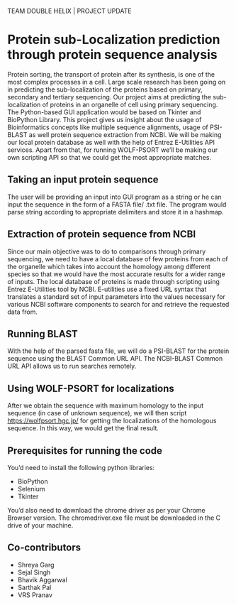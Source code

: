 TEAM DOUBLE HELIX | PROJECT UPDATE 
# Protein sub-Localization prediction through protein sequence analysis	

Protein sorting, the transport of protein after its synthesis, is one of the most complex processes in a cell. Large scale research has been going on in predicting the sub-localization of the proteins based on primary, secondary and tertiary sequencing. 
Our project aims at predicting the  sub-localization of proteins in an organelle of cell using primary sequencing. The Python-based GUI application would be based on Tkinter and BioPython Library. This project gives us insight about the usage of Bioinformatics concepts like multiple sequence alignments, usage of PSI-BLAST as well protein sequence extraction from NCBI. We will be making our local protein database as well with the help of Entrez E-Utilities API services. Apart from that, for running WOLF-PSORT we’ll be making our own scripting API so that we could get the most appropriate matches.

## Taking an input protein sequence
The user will be providing an input into GUI program as a string or he can input the sequence in the form of a FASTA file/ .txt file. The program would parse string according to appropriate delimiters and store it in a hashmap.

## Extraction of protein sequence from NCBI 
Since our main objective was to do to comparisons through primary sequencing, we need to have a local database of few proteins from each of the organelle which takes into account the homology among different species so that we would have the most accurate results for a wider range of inputs. The local database of proteins is made through scripting using Entrez E-Utilities tool by NCBI. E-utilities use a fixed URL syntax that translates a standard set of input parameters into the values necessary for various NCBI software components to search for and retrieve the requested data from.

## Running BLAST 
With the help of the parsed fasta file, we will do a PSI-BLAST for the protein sequence using the BLAST Common URL API. The NCBI-BLAST Common URL API allows us to run searches remotely.

## Using WOLF-PSORT for localizations
After we obtain the sequence with maximum homology to the input sequence (in case of unknown sequence), we will then script https://wolfpsort.hgc.jp/ for getting the localizations of the homologous sequence. In this way, we would get the final result.

## Prerequisites for running the code
You’d need to install the following python libraries:
* BioPython
* Selenium
* Tkinter

You’d also need to download the chrome driver as per your Chrome Browser version. The chromedriver.exe file must be downloaded in the C drive of your machine.

## Co-contributors
* Shreya Garg
* Sejal Singh
* Bhavik Aggarwal
* Sarthak Pal
* VRS Pranav



